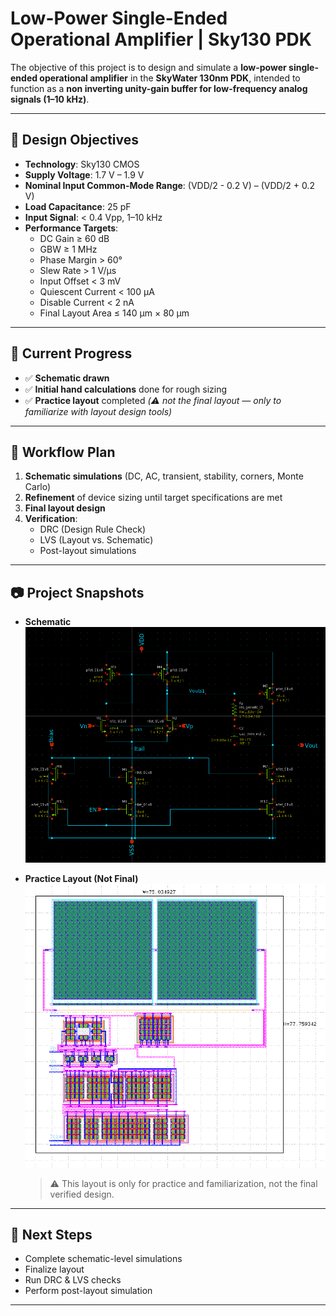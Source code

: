 # Low-Power Single-Ended Operational Amplifier | Sky130 PDK
  
The objective of this project is to design and simulate a **low-power single-ended operational amplifier** in the **SkyWater 130nm PDK**, intended to function as a **non inverting unity-gain buffer for low-frequency analog signals (1–10 kHz)**.

---

## 📌 Design Objectives
- **Technology**: Sky130 CMOS
- **Supply Voltage**: 1.7 V – 1.9 V  
- **Nominal Input Common-Mode Range**: (VDD/2 - 0.2 V) – (VDD/2 + 0.2 V)  
- **Load Capacitance**: 25 pF  
- **Input Signal**: < 0.4 Vpp, 1–10 kHz  
- **Performance Targets**:
  - DC Gain ≥ 60 dB  
  - GBW ≥ 1 MHz  
  - Phase Margin > 60°  
  - Slew Rate > 1 V/µs  
  - Input Offset < 3 mV  
  - Quiescent Current < 100 µA  
  - Disable Current < 2 nA  
  - Final Layout Area ≤ 140 µm × 80 µm  

---

## 🚀 Current Progress
- ✅ **Schematic drawn**  
- ✅ **Initial hand calculations** done for rough sizing  
- ✅ **Practice layout** completed *(⚠️ not the final layout — only to familiarize with layout design tools)*  

---

## 🔄 Workflow Plan
1. **Schematic simulations** (DC, AC, transient, stability, corners, Monte Carlo)  
2. **Refinement** of device sizing until target specifications are met  
3. **Final layout design**  
4. **Verification**:
   - DRC (Design Rule Check)  
   - LVS (Layout vs. Schematic)  
   - Post-layout simulations  

---

## 📷 Project Snapshots
- **Schematic**  
  ![Schematic](assets/Schematic.png)  

- **Practice Layout (Not Final)**  
  ![Layout](assets/layout1.png)  
  > ⚠️ This layout is only for practice and familiarization, not the final verified design.  

---

## 📅 Next Steps
- Complete schematic-level simulations  
- Finalize layout  
- Run DRC & LVS checks  
- Perform post-layout simulation  

---









